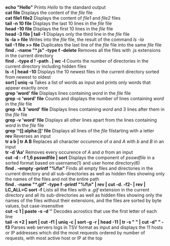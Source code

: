 **echo "Hello"** Prints *Hello* to the standard output<br>
**cat file** Displays the content of the *file* file<br>
**cat file1 file2** Displays the content of *file1* and *file2* files<br>
**tail -n 10 file** Displays the last 10 lines in the *file* file<br>
**head -10 file** Displays the first 10 lines in the *file* file<br>
**head -3 file | tail -1** Displays only the third line in the *file* file<br>
**ls -la > file** Writes into the *file* file, the result of the command *ls -la*<br>
**tail -1 file >> file** Duplicates the last line of the *file* file into the same *file* file<br>
**find . -name "*.js" -type f -delete** Removes all the files with .js extensions in the current directory<br>
**find . -type d ! -path . | wc -l** Counts the number of directories in the current directory including hidden files<br>
**ls -t | head -10** Displays the 10 newest files in the current directory sorted from newest to oldest<br>
**sort | uniq -u** Takes a list of words as input and prints only words that appear exactly once<br>
**grep 'word' file** Displays lines containing *word* in the *file* file<br>
**grep -c 'word' file** Counts and displays the number of lines containing *word* in the *file* file<br>
**grep -A 3 'word' file** Displays lines containing *word* and 3 lines after them in the *file* file<br>
**grep -v 'word' file** Displays all other lines apart from the lines containing *word* in the *file* file<br>
**grep '^[[:alpha:]]' file** Displays all lines of the *file* filstarting with a letter<br>
**rev** Reverses an input<br>
**tr a b | tr A B** Replaces all character occurence of *a* and *A* with *b* and *B* in an input<br>
**tr -d 'Aa'** Removes every occurence of *A* and *a* from an input<br>
**cut -d : -f 1,6 psswdfile | sort** Displays the component of *psswdfile* in a sorted format based on username(1) and user home directory(6)<br>
**find . -empty -printf "%f\n"** Finds all empty files and directories in the current directory and all sub-directories as well as hidden files showing only the names of the files and not the entire path<br>
**find . -name "*.gif" -type f -printf "%f\n" | rev | cut -d. -f2- | rev | LC_ALL=C sort -f** Lists all the files with a *.gif* extension in the current directory and all its sub-directories as well as hidden files showing only the names of the files without their extensions, and the files are sorted by byte values, but case-insensitive<br>
**cut -c 1 | paste -s -d ''** Decodes acrostics that use the first letter of each line<br>
**tail -n +2 | sort | cut -f1 | uniq -c | sort -g -r | head -11 | tr -s " " | cut -d" " -f3** Parses web servers logs in TSV format as input and displays the 11 hosts or IP addresses which did the most requests ordered by number of requests, with most active host or IP at the top<br>
